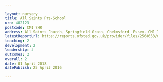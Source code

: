 ```yaml
---

layout: nursery
title: All Saints Pre-School
urn: 402123
postcode: CM1 7HR
address: All Saints Church, Springfield Green, Chelmsford, Essex, CM1 7HR
latestReportUrl: https://reports.ofsted.gov.uk/provider/files/2568653/urn/402123.pdf
teaching: 2
development: 2
leadership: 2
outcomes: 2
overall: 2
date: 01 April 2018 
datePublish: 25 April 2016

---
```

